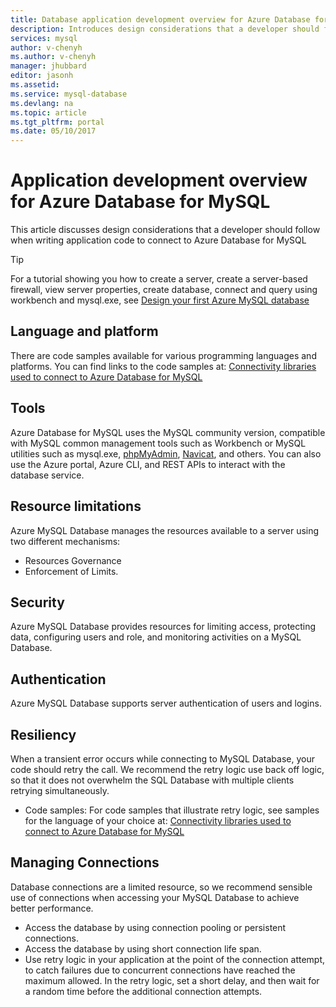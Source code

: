 ```yaml
---
title: Database application development overview for Azure Database for MySQL | Microsoft Docs
description: Introduces design considerations that a developer should follow when writing application code to connect to Azure Database for MySQL 
services: mysql
author: v-chenyh
ms.author: v-chenyh
manager: jhubbard
editor: jasonh
ms.assetid:
ms.service: mysql-database
ms.devlang: na
ms.topic: article
ms.tgt_pltfrm: portal
ms.date: 05/10/2017
---
```


# Application development overview for Azure Database for MySQL 
This article discusses design considerations that a developer should follow when writing application code to connect to Azure Database for MySQL 

> [!TIP]
> For a tutorial showing you how to create a server, create a server-based firewall, view server properties, create database, connect and query using workbench and mysql.exe, see [Design your first Azure MySQL database](tutorial-design-database-using-portal.md)

## Language and platform
There are code samples available for various programming languages and platforms. You can find links to the code samples at: 
[Connectivity libraries used to connect to Azure Database for MySQL](concepts-connection-libraries.md)

## Tools
Azure Database for MySQL uses the MySQL community version, compatible with MySQL common management tools such as Workbench or MySQL utilities such as mysql.exe, [phpMyAdmin](https://www.phpmyadmin.net/), [Navicat](https://www.navicat.com/products/navicat-for-mysql), and others. You can also use the Azure portal, Azure CLI, and REST APIs to interact with the database service.

## Resource limitations
Azure MySQL Database manages the resources available to a server using two different mechanisms: 
- Resources Governance 
- Enforcement of Limits.

## Security
Azure MySQL Database provides resources for limiting access, protecting data, configuring users and role, and monitoring activities on a MySQL Database.

## Authentication
Azure MySQL Database supports server authentication of users and logins.

## Resiliency
When a transient error occurs while connecting to MySQL Database, your code should retry the call. We recommend the retry logic use back off logic, so that it does not overwhelm the SQL Database with multiple clients retrying simultaneously.

- Code samples: For code samples that illustrate retry logic, see samples for the language of your choice at: [Connectivity libraries used to connect to Azure Database for MySQL](concepts-connection-libraries.md)

## Managing Connections
Database connections are a limited resource, so we recommend sensible use of connections when accessing your MySQL Database to achieve better performance.
- Access the database by using connection pooling or persistent connections.
- Access the database by using short connection life span. 
- Use retry logic in your application at the point of the connection attempt, to catch failures due to concurrent connections have reached the maximum allowed. In the retry logic, set a short delay, and then wait for a random time before the additional connection attempts.